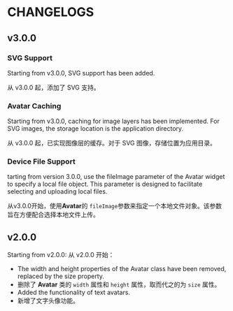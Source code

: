 # CHANGELOGS

## v3.0.0

### SVG Support

Starting from v3.0.0, SVG support has been added.

从 v3.0.0 起，添加了 SVG 支持。

### Avatar Caching

Starting from v3.0.0, caching for image layers has been implemented. For SVG images, the storage location is the application directory.

从 v3.0.0 起，已实现图像层的缓存。对于 SVG 图像，存储位置为应用目录。

### Device File Support

tarting from version 3.0.0, use the fileImage parameter of the Avatar widget to specify a local file object. This parameter is designed to facilitate selecting and uploading local files.

从v3.0.0开始，使用**Avatar**的 `fileImage`参数来指定一个本地文件对象。该参数旨在方便配合选择本地文件上传。

## v2.0.0

Starting from v2.0.0:
从 v2.0.0 开始：

- The width and height properties of the Avatar class have been removed, replaced by the size property.
- 删除了 **Avatar** 类的 `width` 属性和 `height` 属性，取而代之的为 `size` 属性。
- Added the functionality of text avatars.
- 新增了文字头像功能。
